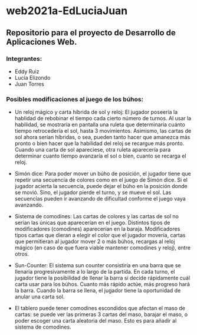 # web2021a-EdLuciaJuan

## Repositorio para el proyecto de Desarrollo de Aplicaciones Web.

### Integrantes:
- Eddy Ruiz
- Lucía Elizondo
- Juan Torres

### Posibles modificaciones al juego de los búhos:

- Un reloj mágico y carta híbrida de sol y reloj: El jugador poseería la hablidad de rebobinar el tiempo cada cierto número de turnos. Al usar la habilidad, se mostraría en pantalla una ruleta que determinaría cuánto tiempo retrocedería el sol, hasta 3 movimientos. Asimismo, las cartas de sol ahora serían híbridas, o sea, pueden tanto hacer que amanezca más pronto o bien hacer que la habilidad del reloj se recargue más pronto. Cuando una carta de sol apareciese, otra ruleta aparecería para determinar cuanto tiempo avanzaría el sol o bien, cuanto se recarga el reloj.

- Simón dice: Para poder mover un búho de posición, el jugador tiene que repetir una secuencia de colores como en el juego de Simón dice. Si el jugador acierta la secuencia, puede dejar el búho en la posición donde se movió. Sino, el jugador pierde el turno, y se mueve el sol. Las secuencias pueden ir avanzando de dificultad conforme el juego vaya avanzando. 

- Sistema de comodines: Las cartas de colores y las cartas de sol no serían las únicas que aparecerían en el juego. Distintos tipos de modificadores (comodines) aparecerían en la baraja. Modificadores tipos cartas que dieran a elegir el color que el jugador movería, cartas que permitieran al jugador mover 2 o más búhos, recargas al reloj mágico (en caso de que fuera viable mantener comodines y reloj), entre otros.

- Sun-Counter: El sistema sun counter consistiría en una barra que se llenaría progresivamente a lo largo de la partida. En cada turno, el jugador tiene la posibilidad de llenar la barra si decide rápidamente cuál carta usar para los búhos. Cuanto más rápido actúe, más progreso hará la barra. Cuando la barra se llena, el jugador tiene la oportunidad de anular una carta sol. 

-  El tablero puede tener comodines escondidos que afectan el maso de cartas: se puede ver las primeras 3 cartas del maso, barajar el maso, o poder escoger una carta aleatoria del maso. Esto es para añadir al sistema de comodines. 
